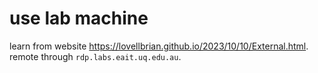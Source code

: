# use lab machine

learn from website <https://lovellbrian.github.io/2023/10/10/External.html>.\
remote through `rdp.labs.eait.uq.edu.au`.
